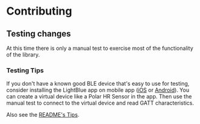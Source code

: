 # Contributing

## Testing changes

At this time there is only a manual test to exercise most of the functionality of the library.

### Testing Tips

If you don't have a known good BLE device that's easy to use for testing, consider installing the LightBlue app on mobile app ([iOS](https://apps.apple.com/us/app/lightblue/id557428110) or [Android](https://play.google.com/store/apps/details?id=com.punchthrough.lightblueexplorer&hl=en_US&gl=US)). You can create a virtual device like a Polar HR Sensor in the app. Then use the manual test to connect to the virtual device and read GATT characteristics.

Also see the [README's Tips](../README.md#tips).